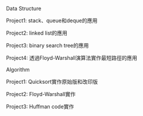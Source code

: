 Data Structure

Project1: stack、queue和deque的應用

Project2: linked list的應用

Project3: binary search tree的應用

Project4: 透過Floyd-Warshall演算法實作最短路徑的應用

Algorithm

Project1: Quicksort實作原始版和改印版

Project2: Floyd-Warshall實作

Project3: Huffman code實作
